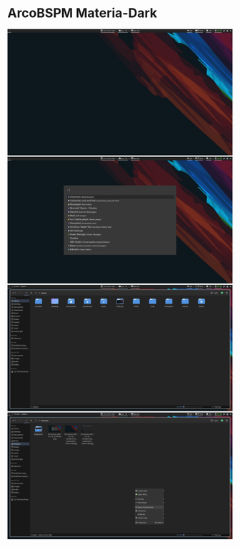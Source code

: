# ArcoBSPM Materia-Dark

![image](https://github.com/nigelwarning/archdots/blob/main/readme/1.jpg)
![image](https://github.com/nigelwarning/archdots/blob/main/readme/2.png)
![image](https://github.com/nigelwarning/archdots/blob/main/readme/3.jpg)
![image](https://github.com/nigelwarning/archdots/blob/main/readme/4.png)

